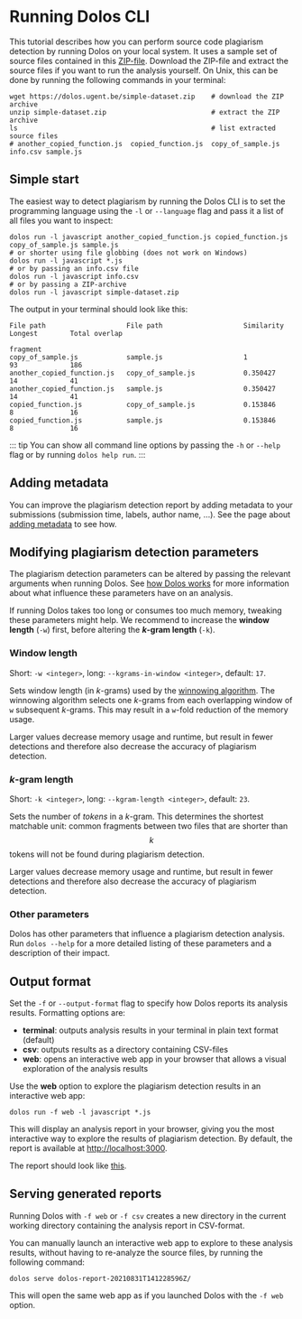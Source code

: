 # Running Dolos CLI

This tutorial describes how you can perform source code plagiarism detection by running Dolos on your local system.
It uses a sample set of source files contained in this [ZIP-file](/simple-dataset.zip).
Download the ZIP-file and extract the source files if you want to run the analysis yourself.
On Unix, this can be done by running the following commands in your terminal:

```shell
wget https://dolos.ugent.be/simple-dataset.zip    # download the ZIP archive
unzip simple-dataset.zip                          # extract the ZIP archive
ls                                                # list extracted source files 
# another_copied_function.js  copied_function.js  copy_of_sample.js info.csv sample.js
```

## Simple start

The easiest way to detect plagiarism by running the Dolos CLI is to
set the programming language using the `-l` or `--language` flag
and pass it a list of all files you want to inspect:

```shell
dolos run -l javascript another_copied_function.js copied_function.js copy_of_sample.js sample.js
# or shorter using file globbing (does not work on Windows)
dolos run -l javascript *.js
# or by passing an info.csv file
dolos run -l javascript info.csv
# or by passing a ZIP-archive
dolos run -l javascript simple-dataset.zip
```

The output in your terminal should look like this:

```
File path                    File path                    Similarity  Longest        Total overlap
                                                                      fragment
copy_of_sample.js            sample.js                    1           93             186
another_copied_function.js   copy_of_sample.js            0.350427    14             41
another_copied_function.js   sample.js                    0.350427    14             41
copied_function.js           copy_of_sample.js            0.153846    8              16
copied_function.js           sample.js                    0.153846    8              16
```

::: tip
You can show all command line options by passing the `-h` or `--help` flag or by running `dolos help run`.
:::

## Adding metadata

You can improve the plagiarism detection report by adding metadata to your submissions (submission time, labels, author name, ...).
See the page about [adding metadata](/docs/adding-metadata) to see how.

## Modifying plagiarism detection parameters

The plagiarism detection parameters can be altered by passing the relevant arguments when running Dolos.
See [how Dolos works](/about/algorithm.html) for more information about what influence these parameters have on an analysis.

If running Dolos takes too long or consumes too much memory, tweaking these parameters might help.
We recommend to increase the **window length** (`-w`) first, before altering the **_k_-gram length** (`-k`).

### Window length

Short: `-w <integer>`, long: `--kgrams-in-window <integer>`, default: `17`.

Sets window length (in _k_-grams) used by the [winnowing algorithm](/about/algorithm.html).
The winnowing algorithm selects one _k_-grams from each overlapping window of `w` subsequent _k_-grams.
This may result in a `w`-fold reduction of the memory usage.

Larger values decrease memory usage and runtime, but result in fewer detections and therefore also decrease the accuracy of plagiarism detection.

### _k_-gram length

Short: `-k <integer>`, long: `--kgram-length <integer>`, default: `23`.

Sets the number of _tokens_ in a _k_-gram.
This determines the shortest matchable unit:
common fragments between two files that are shorter than $$k$$ tokens will not be found during plagiarism detection.

Larger values decrease memory usage and runtime, but result in fewer detections and therefore also decrease the accuracy of plagiarism detection.

### Other parameters

Dolos has other parameters that influence a plagiarism detection analysis.
Run `dolos --help` for a more detailed listing of these parameters and a description of their impact.

## Output format

Set the `-f` or `--output-format` flag to specify how Dolos reports its analysis results.
Formatting options are:

 - **terminal**: outputs analysis results in your terminal in plain text format (default)
 - **csv**: outputs results as a directory containing CSV-files
 - **web**: opens an interactive web app in your browser that allows a visual exploration of the analysis results

Use the **web** option to explore the plagiarism detection results in an interactive web app:

```shell
dolos run -f web -l javascript *.js
```

This will display an analysis report in your browser,
giving you the most interactive way to explore the results of plagiarism detection.
By default, the report is available at <http://localhost:3000>.

The report should look like [this](https://dolos.ugent.be/demo/sample/).

## Serving generated reports

Running Dolos with `-f web` or `-f csv` creates a new directory in the current working directory containing the analysis report in CSV-format.

You can manually launch an interactive web app to explore to these analysis results,
without having to re-analyze the source files, by running the following command:

```shell
dolos serve dolos-report-20210831T141228596Z/
```

This will open the same web app as if you launched Dolos with the `-f web` option.
